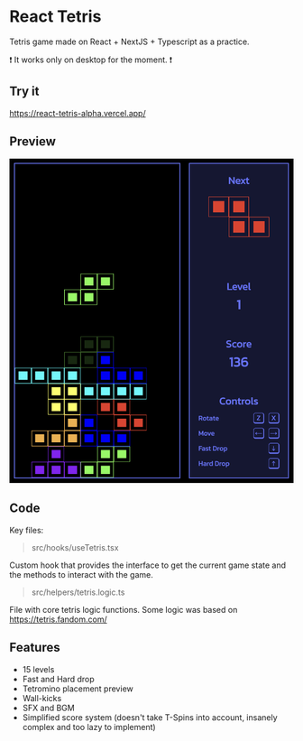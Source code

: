 # React Tetris

Tetris game made on React + NextJS + Typescript as a practice.

:exclamation: It works only on desktop for the moment. :exclamation:

## Try it

https://react-tetris-alpha.vercel.app/

## Preview
![](preview.png)

## Code

Key files:

> src/hooks/useTetris.tsx

Custom hook that provides the interface to get the current game state and the methods to interact with the game.

> src/helpers/tetris.logic.ts

File with core tetris logic functions. Some logic was based on https://tetris.fandom.com/

## Features

- 15 levels
- Fast and Hard drop
- Tetromino placement preview
- Wall-kicks
- SFX and BGM
- Simplified score system (doesn't take T-Spins into account, insanely complex and too lazy to implement)